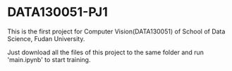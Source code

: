# DATA130051-PJ1
This is the first project for Computer Vision(DATA130051) of School of Data Science, Fudan University.

Just download all the files of this project to the same folder and run 'main.ipynb' to start training.
